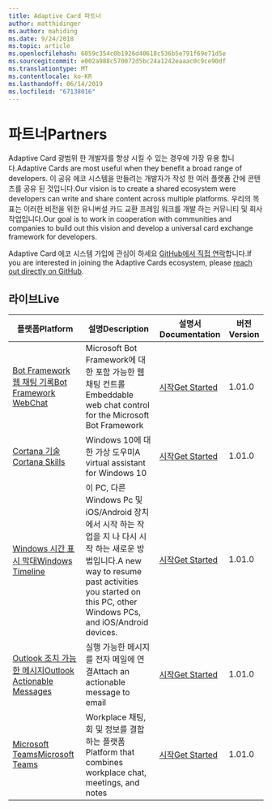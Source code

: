 ```yaml
---
title: Adaptive Card 파트너
author: matthidinger
ms.author: mahiding
ms.date: 9/24/2018
ms.topic: article
ms.openlocfilehash: 6059c354c0b1926d40618c536b5e791f69e71d5e
ms.sourcegitcommit: e002a988c570072d5bc24a1242eaaac0c9ce90df
ms.translationtype: MT
ms.contentlocale: ko-KR
ms.lasthandoff: 06/14/2019
ms.locfileid: "67138016"
---
```

# <a name="partners"></a><span data-ttu-id="b33ae-102">파트너</span><span class="sxs-lookup"><span data-stu-id="b33ae-102">Partners</span></span> 

<span data-ttu-id="b33ae-103">Adaptive Card 광범위 한 개발자를 향상 시킬 수 있는 경우에 가장 유용 합니다.</span><span class="sxs-lookup"><span data-stu-id="b33ae-103">Adaptive Cards are most useful when they benefit a broad range of developers.</span></span> <span data-ttu-id="b33ae-104">이 공유 에코 시스템을 만들려는 개발자가 작성 한 여러 플랫폼 간에 콘텐츠를 공유 된 것입니다.</span><span class="sxs-lookup"><span data-stu-id="b33ae-104">Our vision is to create a shared ecosystem were developers can write and share content across multiple platforms.</span></span> <span data-ttu-id="b33ae-105">우리의 목표는 이러한 비전을 위한 유니버설 카드 교환 프레임 워크를 개발 하는 커뮤니티 및 회사 작업입니다.</span><span class="sxs-lookup"><span data-stu-id="b33ae-105">Our goal is to work in cooperation with communities and companies to build out this vision and develop a universal card exchange framework for developers.</span></span>

<span data-ttu-id="b33ae-106">Adaptive Card 에코 시스템 가입에 관심이 하세요 [GitHub에서 직접 연락](https://github.com/Microsoft/AdaptiveCards)합니다.</span><span class="sxs-lookup"><span data-stu-id="b33ae-106">If you are interested in joining the Adaptive Cards ecosystem, please [reach out directly on GitHub](https://github.com/Microsoft/AdaptiveCards).</span></span>

## <a name="live"></a><span data-ttu-id="b33ae-107">라이브</span><span class="sxs-lookup"><span data-stu-id="b33ae-107">Live</span></span>

<span data-ttu-id="b33ae-108">플랫폼</span><span class="sxs-lookup"><span data-stu-id="b33ae-108">Platform</span></span> | <span data-ttu-id="b33ae-109">설명</span><span class="sxs-lookup"><span data-stu-id="b33ae-109">Description</span></span> | <span data-ttu-id="b33ae-110">설명서</span><span class="sxs-lookup"><span data-stu-id="b33ae-110">Documentation</span></span> | <span data-ttu-id="b33ae-111">버전</span><span class="sxs-lookup"><span data-stu-id="b33ae-111">Version</span></span>
---------|-------------|---------------|---------
[<span data-ttu-id="b33ae-112">Bot Framework 웹 채팅 기록</span><span class="sxs-lookup"><span data-stu-id="b33ae-112">Bot Framework WebChat</span></span>](https://github.com/Microsoft/BotFramework-WebChat)  | <span data-ttu-id="b33ae-113">Microsoft Bot Framework에 대 한 포함 가능한 웹 채팅 컨트롤</span><span class="sxs-lookup"><span data-stu-id="b33ae-113">Embeddable web chat control for the Microsoft Bot Framework</span></span> | [<span data-ttu-id="b33ae-114">시작</span><span class="sxs-lookup"><span data-stu-id="b33ae-114">Get Started</span></span>](https://docs.microsoft.com/en-us/adaptive-cards/get-started/bots) | <span data-ttu-id="b33ae-115">1.0</span><span class="sxs-lookup"><span data-stu-id="b33ae-115">1.0</span></span>
[<span data-ttu-id="b33ae-116">Cortana 기술</span><span class="sxs-lookup"><span data-stu-id="b33ae-116">Cortana Skills</span></span>](https://docs.microsoft.com/en-us/cortana/skills/adaptive-cards) | <span data-ttu-id="b33ae-117">Windows 10에 대 한 가상 도우미</span><span class="sxs-lookup"><span data-stu-id="b33ae-117">A virtual assistant for Windows 10</span></span> | [<span data-ttu-id="b33ae-118">시작</span><span class="sxs-lookup"><span data-stu-id="b33ae-118">Get Started</span></span>](https://docs.microsoft.com/en-us/adaptive-cards/get-started/bots) | <span data-ttu-id="b33ae-119">1.0</span><span class="sxs-lookup"><span data-stu-id="b33ae-119">1.0</span></span>
[<span data-ttu-id="b33ae-120">Windows 시간 표시 막대</span><span class="sxs-lookup"><span data-stu-id="b33ae-120">Windows Timeline</span></span>](https://blogs.windows.com/windowsexperience/2017/12/19/announcing-windows-10-insider-preview-build-17063-pc/) | <span data-ttu-id="b33ae-121">이 PC, 다른 Windows Pc 및 iOS/Android 장치에서 시작 하는 작업을 지 나 다시 시작 하는 새로운 방법입니다.</span><span class="sxs-lookup"><span data-stu-id="b33ae-121">A new way to resume past activities you started on this PC, other Windows PCs, and iOS/Android devices.</span></span> | [<span data-ttu-id="b33ae-122">시작</span><span class="sxs-lookup"><span data-stu-id="b33ae-122">Get Started</span></span>](https://docs.microsoft.com/en-us/adaptive-cards/get-started/windows) | <span data-ttu-id="b33ae-123">1.0</span><span class="sxs-lookup"><span data-stu-id="b33ae-123">1.0</span></span>
[<span data-ttu-id="b33ae-124">Outlook 조치 가능한 메시지</span><span class="sxs-lookup"><span data-stu-id="b33ae-124">Outlook Actionable Messages</span></span>](https://docs.microsoft.com/en-us/outlook/actionable-messages/)  | <span data-ttu-id="b33ae-125">실행 가능한 메시지를 전자 메일에 연결</span><span class="sxs-lookup"><span data-stu-id="b33ae-125">Attach an actionable message to email</span></span> | [<span data-ttu-id="b33ae-126">시작</span><span class="sxs-lookup"><span data-stu-id="b33ae-126">Get Started</span></span>](https://docs.microsoft.com/en-us/outlook/actionable-messages/) | <span data-ttu-id="b33ae-127">1.0</span><span class="sxs-lookup"><span data-stu-id="b33ae-127">1.0</span></span>
[<span data-ttu-id="b33ae-128">Microsoft Teams</span><span class="sxs-lookup"><span data-stu-id="b33ae-128">Microsoft Teams</span></span>](https://products.office.com/en-US/microsoft-teams/group-chat-software) | <span data-ttu-id="b33ae-129">Workplace 채팅, 회 및 정보를 결합 하는 플랫폼</span><span class="sxs-lookup"><span data-stu-id="b33ae-129">Platform that combines workplace chat, meetings, and notes</span></span> | [<span data-ttu-id="b33ae-130">시작</span><span class="sxs-lookup"><span data-stu-id="b33ae-130">Get Started</span></span>](https://docs.microsoft.com/en-us/microsoftteams/platform/concepts/cards/cards-reference#adaptive-card) | <span data-ttu-id="b33ae-131">1.0</span><span class="sxs-lookup"><span data-stu-id="b33ae-131">1.0</span></span>
